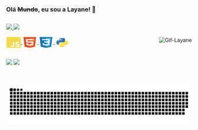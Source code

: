 ### Olá <strike>Mundo</strike>, eu sou a Layane! 👋

##

<div>
  <a href="https://github.com/LayaneLino">
  <img height="150em" src="https://github-readme-stats.vercel.app/api?username=LayaneLino&show_icons=true&theme=radical&include_all_commits=true&count_private=true"/>
  <img height="150em" src="https://github-readme-stats.vercel.app/api/top-langs/?username=LayaneLino&layout=compact&langs_count=7&theme=radical&hide=Jupyter Notebook"/>
</div>
  
<div style="display: inline_block"><br>
  <img align="center" alt="Ícone-Js" height="30" width="40" src="https://raw.githubusercontent.com/devicons/devicon/master/icons/javascript/javascript-plain.svg">
  <img align="center" alt="Ícone-HTML" height="30" width="40" src="https://raw.githubusercontent.com/devicons/devicon/master/icons/html5/html5-original.svg">
  <img align="center" alt="Ícone-CSS" height="30" width="40" src="https://raw.githubusercontent.com/devicons/devicon/master/icons/css3/css3-original.svg">
  <img align="center" alt="Ícone-Python" height="30" width="40" src="https://raw.githubusercontent.com/devicons/devicon/master/icons/python/python-original.svg">
  <img align="right" height="130"alt="Gif-Layane" src="https://cdn.discordapp.com/attachments/689641119260475541/876640392928460800/picasion.com_f5bffaced559767b6bdf1d1e5167807d.gif">
</div> 
  
  ##
  <div>
    <a href = "mailto:layanelinno@gmail.com"><img src="https://img.shields.io/badge/Gmail-D14836?style=for-the-badge&logo=gmail&logoColor=white" target="_blank"></a>
    <a href="https://www.linkedin.com/in/LayaneLino" target="_blank"><img src="https://img.shields.io/badge/-LinkedIn-%230077B5?style=for-the-badge&logo=linkedin&logoColor=white" target="_blank"></a> 
    
   ![Snake animation](https://github.com/LayaneLino/LayaneLino/blob/output/github-contribution-grid-snake.svg)
    
  </div>  

